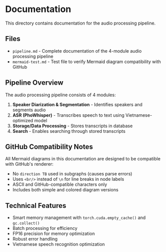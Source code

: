 # Documentation

This directory contains documentation for the audio processing pipeline.

## Files

- `pipeline.md` - Complete documentation of the 4-module audio processing pipeline
- `mermaid-test.md` - Test file to verify Mermaid diagram compatibility with GitHub

## Pipeline Overview

The audio processing pipeline consists of 4 modules:

1. **Speaker Diarization & Segmentation** - Identifies speakers and segments audio
2. **ASR (PhoWhisper)** - Transcribes speech to text using Vietnamese-optimized model
3. **Storage/Data Processing** - Stores transcripts in database
4. **Search** - Enables searching through stored transcripts

## GitHub Compatibility Notes

All Mermaid diagrams in this documentation are designed to be compatible with GitHub's renderer:
- No `direction TB` used in subgraphs (causes parse errors)
- Uses `<br/>` instead of `\n` for line breaks in node labels
- ASCII and GitHub-compatible characters only
- Includes both simple and colored diagram versions

## Technical Features

- Smart memory management with `torch.cuda.empty_cache()` and `gc.collect()`
- Batch processing for efficiency
- FP16 precision for memory optimization
- Robust error handling
- Vietnamese speech recognition optimization